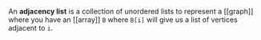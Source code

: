 An **adjacency list** is a collection of unordered lists to represent a [[graph]] where you have an [[array]] `B` where `B[i]` will give us a list of vertices adjacent to `i`.